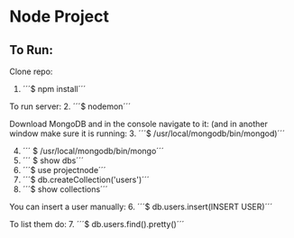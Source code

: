 # Node Project

## To Run:

Clone repo:
1. ´´´$ npm install´´´

To run server:
2. ´´´$ nodemon´´´

Download MongoDB and in the console navigate to it:
(and in another window make sure it is running:
3. ´´´$ /usr/local/mongodb/bin/mongod)´´´


4. ´´´ $ /usr/local/mongodb/bin/mongo´´´
5. ´´´ $ show dbs´´´
6. ´´´$ use projectnode´´´
7. ´´´$ db.createCollection('users')´´´
8. ´´´$ show collections´´´

You can insert a user manually:
6. ´´´$ db.users.insert(INSERT USER)´´´

To list them do:
7. ´´´$ db.users.find().pretty()´´´
